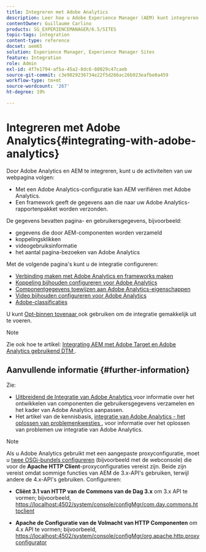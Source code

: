```yaml
---
title: Integreren met Adobe Analytics
description: Leer hoe u Adobe Experience Manager (AEM) kunt integreren met Adobe Analytics.
contentOwner: Guillaume Carlino
products: SG_EXPERIENCEMANAGER/6.5/SITES
topic-tags: integration
content-type: reference
docset: aem65
solution: Experience Manager, Experience Manager Sites
feature: Integration
role: Admin
exl-id: 4f7e1794-af5a-45a2-8dc6-80029c47caeb
source-git-commit: c3e9029236734e22f5d266ac26b923eafbe0a459
workflow-type: tm+mt
source-wordcount: '267'
ht-degree: 19%

---
```


# Integreren met Adobe Analytics{#integrating-with-adobe-analytics}

Door Adobe Analytics en AEM te integreren, kunt u de activiteiten van uw webpagina volgen:

* Met een Adobe Analytics-configuratie kan AEM verifiëren met Adobe Analytics.
* Een framework geeft de gegevens aan die naar uw Adobe Analytics-rapportenpakket worden verzonden.

De gegevens bevatten pagina- en gebruikersgegevens, bijvoorbeeld:

* gegevens die door AEM-componenten worden verzameld
* koppelingsklikken
* videogebruiksinformatie
* het aantal pagina-bezoeken van Adobe Analytics

Met de volgende pagina&#39;s kunt u de integratie configureren:

* [Verbinding maken met Adobe Analytics en frameworks maken](/help/sites-administering/adobeanalytics-connect.md)
* [Koppeling bijhouden configureren voor Adobe Analytics](/help/sites-administering/adobeanalytics-link.md)
* [Componentgegevens toewijzen aan Adobe Analytics-eigenschappen](/help/sites-administering/adobeanalytics-mapping.md)
* [Video bijhouden configureren voor Adobe Analytics](/help/sites-administering/adobeanalytics-video.md)
* [Adobe-classificaties](/help/sites-administering/adobeanalytics-classifications.md)

U kunt [ Opt-binnen tovenaar ](/help/sites-administering/opt-in.md) ook gebruiken om de integratie gemakkelijk uit te voeren.

>[!NOTE]
>
>Zie ook hoe te artikel: [ Integrating AEM met Adobe Target en Adobe Analytics gebruikend DTM ](https://helpx.adobe.com/experience-manager/using/integrate-digital-marketing-solutions.html).

## Aanvullende informatie {#further-information}

Zie:

* [ Uitbreidend de Integratie van Adobe Analytics ](/help/sites-developing/extending-analytics.md) voor informatie over het ontwikkelen van componenten die gebruikersgegevens verzamelen en het kader van Adobe Analytics aanpassen.
* Het artikel van de kennisbasis, [ integratie van Adobe Analytics - het oplossen van problemenkwesties ](https://helpx.adobe.com/experience-manager/kb/sitecatalystintegrationtroubleshooting.html), voor informatie over het oplossen van problemen uw integratie van Adobe Analytics.

>[!NOTE]
>
>Als u Adobe Analytics gebruikt met een aangepaste proxyconfiguratie, moet u [twee OSGi-bundels configureren](/help/sites-deploying/configuring-osgi.md) (bijvoorbeeld met de webconsole) die voor de **Apache HTTP Client**-proxyconfiguraties vereist zijn. Beide zijn vereist omdat sommige functies van AEM de 3.x-API&#39;s gebruiken, terwijl andere de 4.x-API&#39;s gebruiken. Configureren:
>
>* **Cliënt 3.1 van HTTP van de Commons van de Dag 3.x** om 3.x API te vormen;
>  bijvoorbeeld, [ https://localhost:4502/system/console/configMgr/com.day.commons.httpclient](https://localhost:4502/system/console/configMgr/com.day.commons.httpclient)
>
>* **Apache de Configuratie van de Volmacht van HTTP Componenten** om 4.x API te vormen;
>  bijvoorbeeld, [ https://localhost:4502/system/console/configMgr/org.apache.http.proxyconfigurator](https://localhost:4502/system/console/configMgr/org.apache.http.proxyconfigurator)
>
